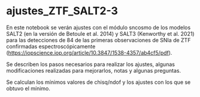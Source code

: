 # ajustes_ZTF_SALT2-3

En este notebook se verán ajustes con el módulo sncosmo de los modelos SALT2 (en la versión de Betoule et al. 2014) y SALT3 (Kenworthy et al. 2021) para las detecciones de 84 de las primeras observaciones de SNIa de ZTF confirmadas espectroscópicamente (https://iopscience.iop.org/article/10.3847/1538-4357/ab4cf5/pdf).

Se describen los pasos necesarios para realizar los ajustes, algunas modificaciones realizadas para mejorarlos, notas y algunas preguntas.

Se calculan los mínimos valores de chisq/ndof y los ajustes con los que se obtuvo el mínimo.


